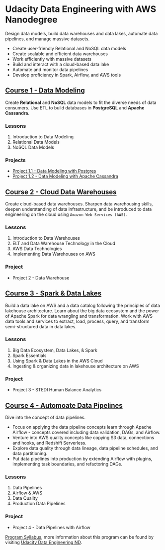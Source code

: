 # Udacity Data Engineering with AWS Nanodegree

Design data models, build data warehouses and data lakes, automate data pipelines, and manage massive datasets. 

* Create user-friendly Relational and NoSQL data models
* Create scalable and efficient data warehouses
* Work efficiently with massive datasets
* Build and interact with a cloud-based data lake
* Automate and monitor data pipelines
* Develop proficiency in Spark, Airflow, and AWS tools


## [Course 1 - Data Modeling](https://github.com/phphoebe/Udacity-Data-Engineering-Nanodegree/tree/master/Course%201-Data%20Modeling) 
Create **Relational** and **NoSQL** data models to fit the diverse needs of data consumers. Use ETL to build databases in **PostgreSQL** and **Apache Cassandra**.

### Lessons
1. Introduction to Data Modeling 
2. Relational Data Models
3. NoSQL Data Models

### Projects
* [Project 1.1 - Data Modeling with Postgres](https://github.com/phphoebe/Udacity-Data-Engineering-with-AWS-ND/tree/master/Course%201-Data%20Modeling/Project%201.1-Data%20Modeling%20with%20Postgres)
* [Project 1.2 - Data Modeling with Apache Cassandra](https://github.com/phphoebe/Udacity-Data-Engineering-with-AWS-ND/tree/master/Course%201-Data%20Modeling/Project%201.2-Data%20Modeling%20with%20Apache%20Cassandra)


## [Course 2 - Cloud Data Warehouses](https://github.com/phphoebe/Udacity-Data-Engineering-with-AWS-ND/tree/master/Course%202-Cloud%20Data%20Warehouses)
Create cloud-based data warehouses. Sharpen data warehousing skills, deepen understanding of data infrastructure, and be introduced to data engineering on the cloud using `Amazon Web Services (AWS)`.

### Lessons
1. Introduction to Data Warehouses
2. ELT and Data Warehouse Technology in the Cloud 
3. AWS Data Technologies
4. Implementing Data Warehouses on AWS

### Project
* Project 2 - Data Warehouse


## [Course 3 - Spark & Data Lakes](https://github.com/phphoebe/Udacity-Data-Engineering-with-AWS-ND/tree/master/Course%203-Spark%20and%20Data%20Lakes)
Build a data lake on AWS and a data catalog following the principles of data lakehouse architecture. Learn about the big data ecosystem and the power of Apache Spark for data wrangling and transformation. Work with AWS data tools and services to extract, load, process, query, and transform semi-structured data in data lakes.

### Lessons
1. Big Data Ecosystem, Data Lakes, & Spark
2. Spark Essentials
3. Using Spark & Data Lakes in the AWS Cloud
4. Ingesting & organizing data in lakehouse architecture on AWS

### Project
* Project 3 - STEDI Human Balance Analytics


## [Course 4 - Automoate Data Pipelines](https://github.com/phphoebe/Udacity-Data-Engineering-with-AWS-ND/tree/master/Course%204-Automate%20Data%20Pipelines)
Dive into the concept of data pipelines. 
* Focus on applying the data pipeline concepts learn through Apache Airflow - concepts covered including data validation, DAGs, and Airflow. 
* Venture into AWS quality concepts like copying S3 data, connections and hooks, and Redshift Serverless. 
* Explore data quality through data lineage, data pipeline schedules, and data partitioning. 
* Put data pipelines into production by extending Airflow with plugins, implementing task boundaries, and refactoring DAGs. 

### Lessons
1. Data Pipelines
2. Airflow & AWS
3. Data Quality
4. Production Data Pipelines


### Project
* Project 4 - Data Pipelines with Airflow


[Program Syllabus](https://github.com/phphoebe/Udacity-Data-Engineering-Nanodegree/blob/master/Data%2BEngineering%2BNanodegree%2BProgram%2BSyllabus.pdf), more information about this program can be found by visiting [Udacity Data Engineering ND](https://www.udacity.com/course/data-engineer-nanodegree--nd027).
